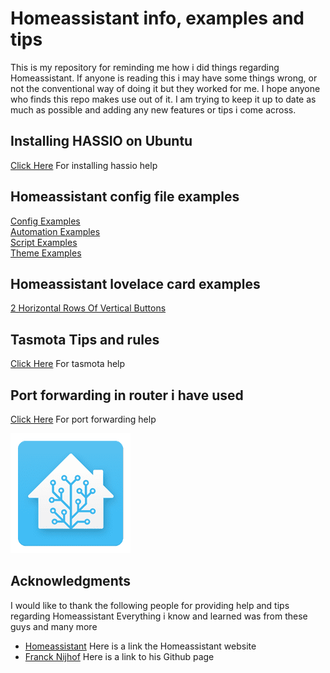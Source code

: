 # Homeassistant info, examples and tips

This is my repository for reminding me how i did things regarding Homeassistant.
If anyone is reading this i may have some things wrong, or not the conventional way of doing it but they worked for me.
I hope anyone who finds this repo makes use out of it.
I am trying to keep it up to date as much as possible and adding any new features or tips i come across.

## Installing HASSIO on Ubuntu

[Click Here](hassio_ubuntu_install_instructions.md) For installing hassio help

## Homeassistant config file examples

[Config Examples](hass_config_file_examples/config.yaml)  
[Automation Examples](hass_config_file_examples/automation.yaml)  
[Script Examples](hass_config_file_examples/script.yaml)  
[Theme Examples](hass_config_file_examples/themes.yaml)  

## Homeassistant lovelace card examples

[2 Horizontal Rows Of Vertical Buttons](lovelace_card_examples/2_horizontal_rows_of_vertical_buttons.yaml)

## Tasmota Tips and rules

[Click Here](tasmota_info_and_help.md) For tasmota help

## Port forwarding in router i have used

[Click Here](port_forwarding_in_routers/) For port forwarding help


![](images/hass_icon_small.png)

## Acknowledgments
I would like to thank the following people for providing help and tips regarding Homeassistant
Everything i know and learned was from these guys and many more

* [Homeassistant](https://www.home-assistant.io/) Here is a link the Homeassistant website
* [Franck Nijhof](https://github.com/frenck) Here is a link to his Github page
